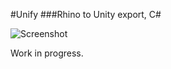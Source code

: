 #Unify
###Rhino to Unity export, C#

![Screenshot](http://api.ning.com/files/SJDB94xeBdkpvzmAudPOWpVMfuH4LDwh6N0LN4D9mBc5hiw-LX2WQljKb6D1*PAz4-zUvXMVUR5XNpfniGYrD3onoNgR0vC1/UnifyLogo.png?crop=1%3A1&width=171)

Work in progress.
